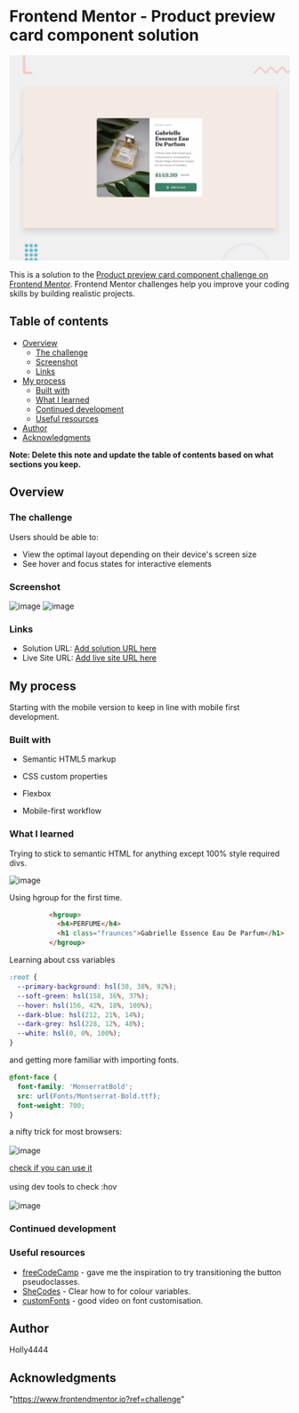 # Frontend Mentor - Product preview card component solution
![Design preview for the Product preview card component coding challenge](./design/desktop-preview.jpg)

This is a solution to the [Product preview card component challenge on Frontend Mentor](https://www.frontendmentor.io/challenges/product-preview-card-component-GO7UmttRfa). Frontend Mentor challenges help you improve your coding skills by building realistic projects. 

## Table of contents

- [Overview](#overview)
  - [The challenge](#the-challenge)
  - [Screenshot](#screenshot)
  - [Links](#links)
- [My process](#my-process)
  - [Built with](#built-with)
  - [What I learned](#what-i-learned)
  - [Continued development](#continued-development)
  - [Useful resources](#useful-resources)
- [Author](#author)
- [Acknowledgments](#acknowledgments)

**Note: Delete this note and update the table of contents based on what sections you keep.**

## Overview

### The challenge

Users should be able to:

- View the optimal layout depending on their device's screen size
- See hover and focus states for interactive elements

### Screenshot

![image](https://github.com/user-attachments/assets/9b3eb492-4210-48e2-8d41-7f8ffe9130e2)
![image](https://github.com/user-attachments/assets/ff3407e6-4d57-4e66-95e4-377082a56f26)


### Links

- Solution URL: [Add solution URL here](https://your-solution-url.com)
- Live Site URL: [Add live site URL here](https://your-live-site-url.com)

## My process

Starting with the mobile version to keep in line with mobile first development.

### Built with

- Semantic HTML5 markup
- CSS custom properties
- Flexbox

- Mobile-first workflow


### What I learned

Trying to stick to semantic HTML for anything except 100% style required divs.

![image](https://github.com/user-attachments/assets/656195f9-5d33-49f1-8df5-2c2f3840cea4)

Using hgroup for the first time.
```html
          <hgroup>
            <h4>PERFUME</h4>
            <h1 class="fraunces">Gabrielle Essence Eau De Parfum</h1>
          </hgroup>
```
Learning about css variables
```css
:root {
  --primary-background: hsl(30, 38%, 92%);
  --soft-green: hsl(158, 36%, 37%);
  --hover: hsl(156, 42%, 18%, 100%);
  --dark-blue: hsl(212, 21%, 14%);
  --dark-grey: hsl(228, 12%, 48%);
  --white: hsl(0, 0%, 100%);
}
```
and getting more familiar with importing fonts.

```css
@font-face {
  font-family: 'MonserratBold';
  src: url(Fonts/Montserrat-Bold.ttf);
  font-weight: 700;
}
```
a nifty trick for most browsers:\
\
![image](https://github.com/user-attachments/assets/564869f2-e516-4150-91e3-734381ce177c)

[check if you can use it](https://caniuse.com/css-all)\
\
using dev tools to check :hov\
\
![image](https://github.com/user-attachments/assets/3e147bdc-0150-4cfe-b352-12f30acd2daa)



### Continued development




### Useful resources

- [freeCodeCamp](https://www.freecodecamp.org/news/css-button-style-hover-color-and-background/#:~:text=To%20change%20the%20button's%20styles,background%2Dcolor%20of%20the%20button.) - gave me the inspiration to try transitioning the button pseudoclasses.
- [SheCodes](https://www.shecodes.io/athena/34209-how-to-create-root-variables-for-colors-in-css#:~:text=Here's%20an%20example%20of%20how,var(%2D%2Dprimary%2Dcolor)%3B%20%7D) - Clear how to for colour variables.
- [customFonts](https://www.youtube.com/watch?v=lDip-1VnaOA) - good video on font customisation.


## Author

Holly4444

## Acknowledgments

"https://www.frontendmentor.io?ref=challenge"

